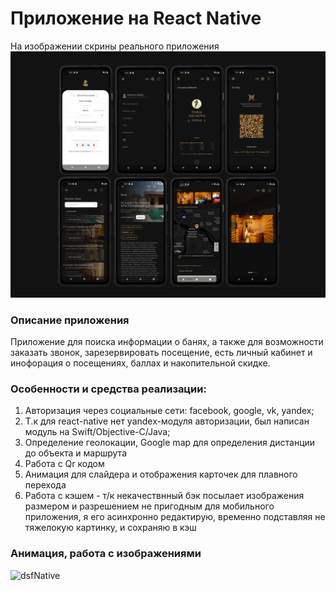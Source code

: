 # Приложение на React Native 

На изображении скрины реального приложения
![dsfNative](/readme/bani2.png)

### Описание приложения
Приложение для поиска информации о банях, а также для возможности заказать звонок, зарезервировать посещение, есть личный кабинет и инофорация о посещениях, баллах и накопительной скидке.

### Особенности и средства реализации:
1. Авторизация через социальные сети: facebook, google, vk, yandex;
2. Т.к для react-native нет yandex-модуля авторизации, был написан модуль на Swift/Objective-C/Java;
3. Определение геолокации, Google map для определения дистанции до объекта и маршрута
4. Работа с Qr кодом
5. Анимация для слайдера и отображения карточек для плавного перехода
6. Работа с кэшем - т/к некачествнный бэк посылает изображения размером и разрешением не пригодным для мобильного приложения, я его асинхронно редактирую, временно подставляя не тяжелокую картинку, и сохраняю в кэш


### Анимация, работа с изображениями


![dsfNative](/readme/bani1.gif) 